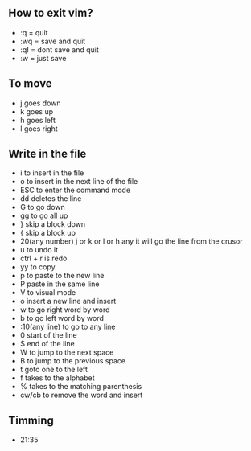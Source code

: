 ## How to exit vim?

- :q = quit
- :wq = save and quit
- :q! = dont save and quit
- :w = just save

## To move

- j goes down
- k goes up
- h goes left
- l goes right

## Write in the file

- i to insert in the file
- o to insert in the next line of the file
- ESC to enter the command mode
- dd deletes the line
- G to go down
- gg to go all up
- } skip a block down
- { skip a block up
- 20(any number) j or k or l or h any it will go the line from the crusor
- u to undo it
- ctrl + r is redo
- yy to copy
- p to paste to the new line
- P paste in the same line
- V to visual mode
- o insert a new line and insert
- w to go right word by word
- b to go left word by word
- :10(any line) to go to any line
- 0 start of the line
- $ end of the line
- W to jump to the next space
- B to jump to the previous space
- t goto one to the left
- f takes to the alphabet
- % takes to the matching parenthesis
- cw/cb to remove the word and insert

## Timming
- 21:35
